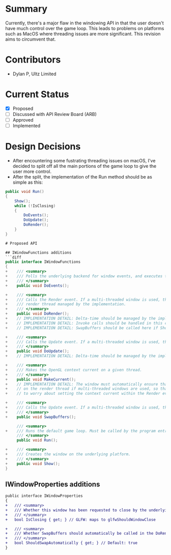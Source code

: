 # Summary
Currently, there's a major flaw in the windowing API in that the user doesn't have much control over the game loop. This leads to problems on platforms such as MacOS where threading issues are more significant. This revision aims to circumvent that.

# Contributors
- Dylan P, Ultz Limited

# Current Status
- [x] Proposed
- [ ] Discussed with API Review Board (ARB)
- [ ] Approved
- [ ] Implemented

# Design Decisions
- After encountering some fustrating threading issues on macOS, I've decided to split off all the main portions of the game loop to give the user more control.
- After the split, the implementation of the Run method should be as simple as this:
```cs
public void Run()
{
    Show();
    while (!IsClosing)
    {
        DoEvents();
        DoUpdate();
        DoRender();
    }
}

# Proposed API

## IWindowFunctions additions
```diff
public interface IWindowFunctions
{
+    /// <summary>
+    /// Polls the underlying backend for window events, and executes them. This does not include Render or Update.
+    /// </summary>
+    public void DoEvents();

+    /// <summary>
+    /// Calls the Render event. If a multi-threaded window is used, the Render event will run on the
+    /// render thread managed by the implementation.
+    /// </summary>
+    public void DoRender();
+    // IMPLEMENTATION DETAIL: Delta-time should be managed by the implementation
+    // IMPLEMENTATION DETAIL: Invoke calls should be handled in this call.
+    // IMPLEMENTATION DETAIL: SwapBuffers should be called here if ShouldSwapAutomatically is true.

+    /// <summary>
+    /// Calls the Update event. If a multi-threaded window is used, the Update event could run on any thread.
+    /// </summary>
+    public void DoUpdate();
+    // IMPLEMENTATION DETAIL: Delta-time should be managed by the implementation

+    /// <summary>
+    /// Makes the OpenGL context current on a given thread.
+    /// </summary>
+    public void MakeCurrent();
+    // IMPLEMENTATION DETAIL: The window must automatically ensure that the context is current
+    // on the render thread if multi-threaded windows are used, so that the user doesn't have
+    // to worry about setting the context current within the Render event.

+    /// <summary>
+    /// Calls the Update event. If a multi-threaded window is used, the Update event could run on any thread.
+    /// </summary>
+    public void SwapBuffers();

     /// <summary>
+    /// Runs the default game loop. Must be called by the program entry thread.
     /// </summary>
     public void Run();

+    /// <summary>
+    /// Creates the window on the underlying platform.
+    /// </summary>
+    public void Show();
}
```

## IWindowProperties additions
```diff
public interface IWindowProperties
{
+   /// <summary>
+   /// Whether this window has been requested to close by the underlying platform.
+   /// </summary>
+   bool IsClosing { get; } // GLFW: maps to glfwShouldWindowClose

+   /// <summary>
+   /// Whether SwapBuffers should automatically be called in the DoRender call.
+   /// </summary>
+   bool ShouldSwapAutomatically { get; } // Default: true
}
